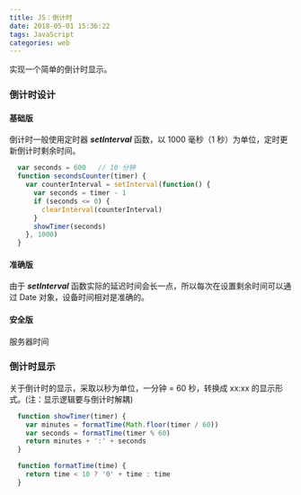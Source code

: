 ```yaml
---
title: JS：倒计时
date: 2018-05-01 15:36:22
tags: JavaScript
categories: web
---
```


实现一个简单的倒计时显示。

<!-- more -->

### 倒计时设计

#### 基础版

倒计时一般使用定时器 ___setInterval___ 函数，以 1000 毫秒（1 秒）为单位，定时更新倒计时剩余时间。

```JavaScript
  var seconds = 600   // 10 分钟
  function secondsCounter(timer) {
    var counterInterval = setInterval(function() {
      var seconds = timer - 1
      if (seconds <= 0) {
        clearInterval(counterInterval)
      }
      showTimer(seconds)
    }, 1000)
  }
```

#### 准确版

由于 ___setInterval___ 函数实际的延迟时间会长一点，所以每次在设置剩余时间可以通过 Date 对象，设备时间相对是准确的。

#### 安全版

服务器时间

### 倒计时显示

关于倒计时的显示，采取以秒为单位，一分钟 = 60 秒，转换成 xx:xx 的显示形式。(注：显示逻辑要与倒计时解耦)

```JavaScript
  function showTimer(timer) {
    var minutes = formatTime(Math.floor(timer / 60))
    var seconds = formatTime(timer % 60)
    return minutes + ':' + seconds
  }

  function formatTime(time) {
    return time < 10 ? '0' + time : time
  }
```
